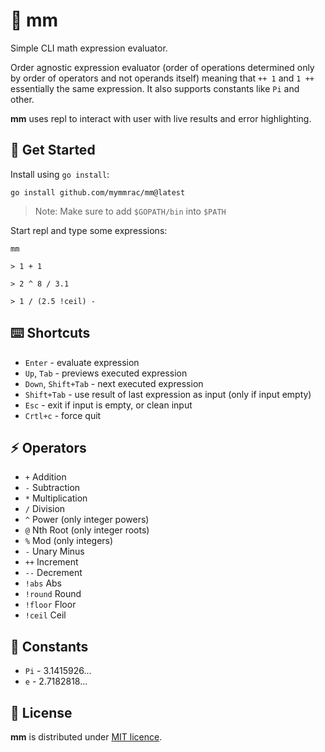 # :diamond_shape_with_a_dot_inside: mm

Simple CLI math expression evaluator.

Order agnostic expression evaluator (order of operations determined only by order of operators and not
operands itself) meaning that `++ 1` and `1 ++` essentially the same expression. 
It also supports constants like `Pi` and other.

**mm** uses repl to interact with user with live results and error highlighting.

## :jigsaw: Get Started

Install using `go install`:

```shell
go install github.com/mymmrac/mm@latest
```

> Note: Make sure to add `$GOPATH/bin` into `$PATH`

Start repl and type some expressions:

```shell
mm

> 1 + 1

> 2 ^ 8 / 3.1

> 1 / (2.5 !ceil) -
```

## :keyboard: Shortcuts

- `Enter` - evaluate expression
- `Up`, `Tab` - previews executed expression
- `Down`, `Shift+Tab` - next executed expression
- `Shift+Tab` - use result of last expression as input (only if input empty)
- `Esc` - exit if input is empty, or clean input
- `Crtl+c` - force quit

## :zap: Operators

- `+` Addition
- `-` Subtraction
- `*` Multiplication
- `/` Division
- `^` Power (only integer powers)
- `@` Nth Root (only integer roots)
- `%` Mod (only integers)
- `-` Unary Minus
- `++` Increment
- `--` Decrement
- `!abs` Abs
- `!round` Round
- `!floor` Floor
- `!ceil` Ceil

## :book: Constants

- `Pi` - 3.1415926...
- `e` - 2.7182818...

## :closed_lock_with_key: License

**mm** is distributed under [MIT licence](LICENSE).
